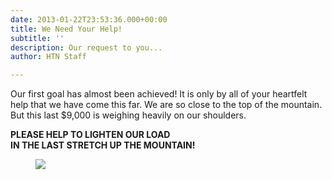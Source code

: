 ```yaml
---
date: 2013-01-22T23:53:36.000+00:00
title: We Need Your Help!
subtitle: ''
description: Our request to you...
author: HTN Staff

---
```

Our first goal has almost been achieved! It is only by all of your heartfelt help that we have come this far. We are so close to the top of the mountain. But this last $9,000 is weighing heavily on our shoulders.

**PLEASE HELP TO LIGHTEN OUR LOAD  
IN THE LAST STRETCH UP THE MOUNTAIN!**

<figure class="blog-photo">

![](/media/sittingonmountain.jpg)</figure>